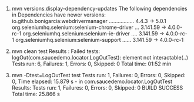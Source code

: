1. mvn versions:display-dependency-updates
   The following dependencies in Dependencies have newer versions:
      io.github.bonigarcia:webdrivermanager ................. 4.4.3 -> 5.0.1
      org.seleniumhq.selenium:selenium-chrome-driver ...
                                                      3.141.59 -> 4.0.0-rc-1
      org.seleniumhq.selenium:selenium-ie-driver .... 3.141.59 -> 4.0.0-rc-1
      org.seleniumhq.selenium:selenium-support ...... 3.141.59 -> 4.0.0-rc-1

2. mvn clean test
   Results :
   Failed tests: logOut(com.saucedemo.locator.LogOutTest): 
   element not interactable(..)
   Tests run: 6, Failures: 1, Errors: 0, Skipped: 0
   Total time:  01:52 min

3. mvn -Dtest=LogOutTest test
   Tests run: 1, Failures: 0, Errors: 0, Skipped: 0, 
   Time elapsed: 15.879 s - in com.saucedemo.locator.LogOutTest
    Results:
    Tests run: 1, Failures: 0, Errors: 0, Skipped: 0
    BUILD SUCCESS
    Total time:  25.866 s
